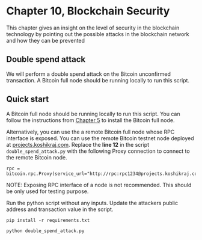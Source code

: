 # Chapter 10, Blockchain Security
This chapter gives an insight on the level of security in the blockchain technology by pointing out the possible attacks in the blockchain network and how they can be prevented

## Double spend attack

We will perform a double spend attack on the Bitcoin unconfirmed transaction. A Bitcoin full node should be running locally to run this script.


## Quick start

A Bitcoin full node should be running locally to run this script. You can follow the instructions from [Chapter 5](../chapter5) to install the Bitcoin full node.

Alternatively, you can use the a remote Bitcoin full node whose RPC interface is exposed. You can use the remote Bitcoin testnet node deployed at [projects.koshikraj.com](projects.koshikraj.com). Replace the **line 12** in the script `double_spend_attack.py` with the following Proxy connection to connect to the remote Bitcoin node. 

```
rpc = bitcoin.rpc.Proxy(service_url="http://rpc:rpc1234@projects.koshikraj.com:18332")

```

NOTE: Exposing RPC interface of a node is not recommended. This should be only used for testing purpose.


Run the python script without any inputs. Update the attackers public address and transaction value in the script.

```
pip install -r requirements.txt

python double_spend_attack.py

```
